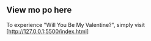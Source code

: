 

## View mo po here

To experience "Will You Be My Valentine?", simply visit [http://127.0.0.1:5500/index.html]

